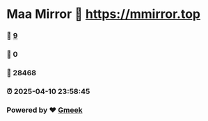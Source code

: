 # Maa Mirror :link: https://mmirror.top 
### :page_facing_up: [9](https://mmirror.top/tag.html) 
### :speech_balloon: 0 
### :hibiscus: 28468 
### :alarm_clock: 2025-04-10 23:58:45 
### Powered by :heart: [Gmeek](https://github.com/Meekdai/Gmeek)
